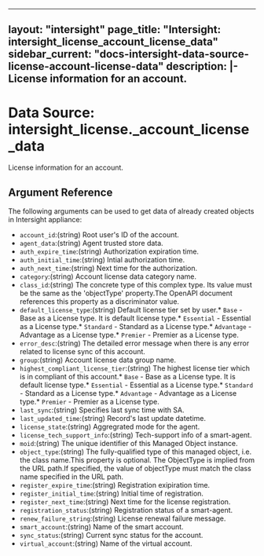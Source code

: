 
---
layout: "intersight"
page_title: "Intersight: intersight_license_account_license_data"
sidebar_current: "docs-intersight-data-source-license-account-license-data"
description: |-
License information for an account.
---

# Data Source: intersight_license._account_license_data
License information for an account.
## Argument Reference
The following arguments can be used to get data of already created objects in Intersight appliance:
* `account_id`:(string) Root user's ID of the account. 
* `agent_data`:(string) Agent trusted store data. 
* `auth_expire_time`:(string) Authorization expiration time. 
* `auth_initial_time`:(string) Intial authorization time. 
* `auth_next_time`:(string) Next time for the authorization. 
* `category`:(string) Account license data category name. 
* `class_id`:(string) The concrete type of this complex type. Its value must be the same as the 'objectType' property.The OpenAPI document references this property as a discriminator value. 
* `default_license_type`:(string) Default license tier set by user.* `Base` - Base as a License type. It is default license type.* `Essential` - Essential as a License type.* `Standard` - Standard as a License type.* `Advantage` - Advantage as a License type.* `Premier` - Premier as a License type. 
* `error_desc`:(string) The detailed error message when there is any error related to license sync of this account. 
* `group`:(string) Account license data group name. 
* `highest_compliant_license_tier`:(string) The highest license tier which is in compliant of this account.* `Base` - Base as a License type. It is default license type.* `Essential` - Essential as a License type.* `Standard` - Standard as a License type.* `Advantage` - Advantage as a License type.* `Premier` - Premier as a License type. 
* `last_sync`:(string) Specifies last sync time with SA. 
* `last_updated_time`:(string) Record's last update datetime. 
* `license_state`:(string) Aggregrated mode for the agent. 
* `license_tech_support_info`:(string) Tech-support info of a smart-agent. 
* `moid`:(string) The unique identifier of this Managed Object instance. 
* `object_type`:(string) The fully-qualified type of this managed object, i.e. the class name.This property is optional. The ObjectType is implied from the URL path.If specified, the value of objectType must match the class name specified in the URL path. 
* `register_expire_time`:(string) Registration exipiration time. 
* `register_initial_time`:(string) Initial time of registration. 
* `register_next_time`:(string) Next time for the license registration. 
* `registration_status`:(string) Registration status of a smart-agent. 
* `renew_failure_string`:(string) License renewal failure message. 
* `smart_account`:(string) Name of the smart account. 
* `sync_status`:(string) Current sync status for the account. 
* `virtual_account`:(string) Name of the virtual account. 
